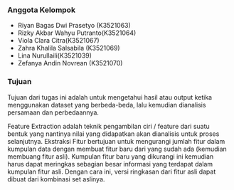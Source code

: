 <h3>Anggota Kelompok</h3>
<ul>
<li>Riyan Bagas Dwi Prasetyo (K3521063)</li>
<li>Rizky Akbar Wahyu Putranto(K3521064)</li> 
<li>Viola Clara Citra(K3521067)</li> 
<li>Zahra Khalila Salsabila (K3521069)</li>
<li>Lina Nurullaili(K3521039)</li>
<li>Zefanya Andin Novrean (K3521070)</li>
</ul>
<h3>Tujuan</h3>
<p>Tujuan dari tugas ini adalah untuk mengetahui hasil atau output ketika menggunakan dataset yang berbeda-beda, lalu kemudian dianalisis persamaan dan perbedaannya.</p>
<p>Feature  Extraction  adalah  teknik  pengambilan  ciri  /  feature dari suatu  bentuk  yang  nantinya  nilai  yang  didapatkan  akan  dianalisis  untuk proses  selanjutnya. Ekstraksi  Fitur  bertujuan  untuk  mengurangi  jumlah  fitur  dalam kumpulan data  dengan  membuat  fitur baru dari  yang sudah  ada  (kemudian membuang  fitur  asli).  Kumpulan  fitur  baru  yang  dikurangi  ini  kemudian harus  dapat  meringkas  sebagian  besar  informasi  yang  terdapat  dalam kumpulan  fitur  asli.  Dengan  cara  ini,  versi  ringkasan  dari  fitur  asli  dapat dibuat dari kombinasi set aslinya.</p>
